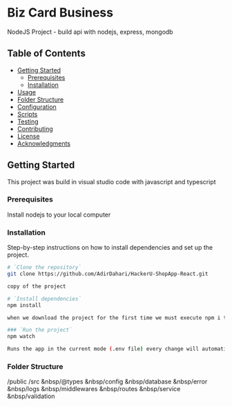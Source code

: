 # Biz Card Business

NodeJS Project - build api with nodejs, express, mongodb

## Table of Contents

- [Getting Started](#getting-started)
  - [Prerequisites](#prerequisites)
  - [Installation](#installation)
- [Usage](#usage)
- [Folder Structure](#folder-structure)
- [Configuration](#configuration)
- [Scripts](#scripts)
- [Testing](#testing)
- [Contributing](#contributing)
- [License](#license)
- [Acknowledgments](#acknowledgments)

## Getting Started

This project was build in visual studio code with javascript and typescript

### Prerequisites

Install nodejs to your local computer

### Installation

Step-by-step instructions on how to install dependencies and set up the project.

```bash
# `Clone the repository`
git clone https://github.com/AdirDahari/HackerU-ShopApp-React.git

copy of the project

# `Install dependencies`
npm install

when we download the project for the first time we must execute npm i to install all dependencies

### `Run the project`
npm watch

Runs the app in the current mode (.env file) every change will automatic update the project, no need to stop the project and ran again
```

### Folder Structure

/public
/src
&nbsp/@types
&nbsp/config
&nbsp/database
&nbsp/error
&nbsp/logs
&nbsp/middlewares
&nbsp/routes
&nbsp/service
&nbsp/validation
